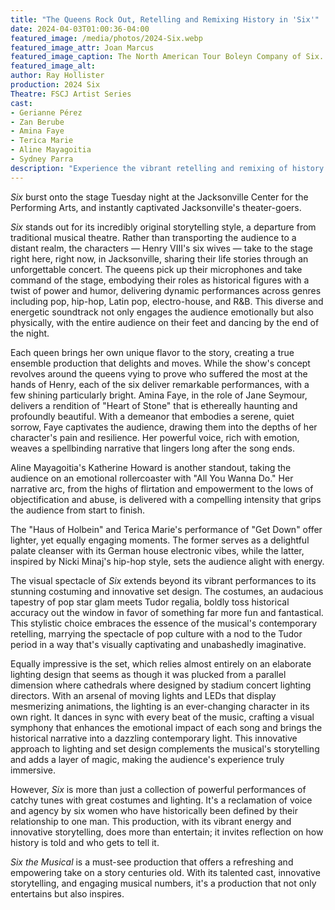 ```yaml
---
title: "The Queens Rock Out, Retelling and Remixing History in 'Six'"
date: 2024-04-03T01:00:36-04:00
featured_image: /media/photos/2024-Six.webp
featured_image_attr: Joan Marcus 
featured_image_caption: The North American Tour Boleyn Company of Six. 
featured_image_alt: 
author: Ray Hollister
production: 2024 Six
Theatre: FSCJ Artist Series
cast: 
- Gerianne Pérez
- Zan Berube
- Amina Faye
- Terica Marie
- Aline Mayagoitia
- Sydney Parra
description: "Experience the vibrant retelling and remixing of history in 'SIX the Musical' in Jacksonville."
---
```

*Six* burst onto the stage Tuesday night at the Jacksonville Center for the Performing Arts, and instantly captivated Jacksonville's theater-goers. 

*Six* stands out for its incredibly original storytelling style, a departure from traditional musical theatre. Rather than transporting the audience to a distant realm, the characters — Henry VIII's six wives — take to the stage right here, right now, in Jacksonville, sharing their life stories through an unforgettable concert.<!--more--> The queens pick up their microphones and take command of the stage, embodying their roles as historical figures with a twist of power and humor, delivering dynamic performances across genres including pop, hip-hop, Latin pop, electro-house, and R&B. This diverse and energetic soundtrack not only engages the audience emotionally but also physically, with the entire audience on their feet and dancing by the end of the night.

Each queen brings her own unique flavor to the story, creating a true ensemble production that delights and moves. While the show's concept revolves around the queens vying to prove who suffered the most at the hands of Henry, each of the six deliver remarkable performances, with a few shining particularly bright. Amina Faye, in the role of Jane Seymour, delivers a rendition of "Heart of Stone" that is ethereally haunting and profoundly beautiful. With a demeanor that embodies a serene, quiet sorrow, Faye captivates the audience, drawing them into the depths of her character's pain and resilience. Her powerful voice, rich with emotion, weaves a spellbinding narrative that lingers long after the song ends.

Aline Mayagoitia's Katherine Howard is another standout, taking the audience on an emotional rollercoaster with "All You Wanna Do." Her narrative arc, from the highs of flirtation and empowerment to the lows of objectification and abuse, is delivered with a compelling intensity that grips the audience from start to finish.

The "Haus of Holbein" and Terica Marie's performance of "Get Down" offer lighter, yet equally engaging moments. The former serves as a delightful palate cleanser with its German house electronic vibes, while the latter, inspired by Nicki Minaj's hip-hop style, sets the audience alight with energy.

The visual spectacle of *Six* extends beyond its vibrant performances to its stunning costuming and innovative set design. The costumes, an audacious tapestry of pop star glam meets Tudor regalia, boldly toss historical accuracy out the window in favor of something far more fun and fantastical. This stylistic choice embraces the essence of the musical's contemporary retelling, marrying the spectacle of pop culture with a nod to the Tudor period in a way that's visually captivating and unabashedly imaginative.

Equally impressive is the set, which relies almost entirely on an elaborate lighting design that seems as though it was plucked from a parallel dimension where cathedrals where designed by stadium concert lighting directors. With an arsenal of moving lights and LEDs that display mesmerizing animations, the lighting is an ever-changing character in its own right. It dances in sync with every beat of the music, crafting a visual symphony that enhances the emotional impact of each song and brings the historical narrative into a dazzling contemporary light. This innovative approach to lighting and set design  complements the musical's storytelling and adds a layer of magic, making the audience's experience truly immersive.

However, *Six* is more than just a collection of powerful performances of catchy tunes with great costumes and lighting. It's a reclamation of voice and agency by six women who have historically been defined by their relationship to one man. This production, with its vibrant energy and innovative storytelling, does more than entertain; it invites reflection on how history is told and who gets to tell it.

*Six the Musical* is a must-see production that offers a refreshing and empowering take on a story centuries old. With its talented cast, innovative storytelling, and engaging musical numbers, it's a production that not only entertains but also inspires.